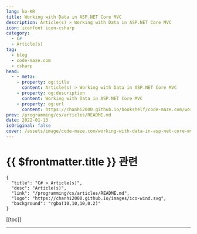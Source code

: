 ```yaml
---
lang: ko-KR
title: Working with Data in ASP.NET Core MVC
description: Article(s) > Working with Data in ASP.NET Core MVC
icon: iconfont icon-csharp
category: 
  - C#
  - Article(s)
tag: 
  - blog
  - code-maze.com
  - csharp
head:  
  - - meta:
    - property: og:title
      content: Article(s) > Working with Data in ASP.NET Core MVC
    - property: og:description
      content: Working with Data in ASP.NET Core MVC
    - property: og:url
      content: https://chanhi2000.github.io/bookshelf/code-maze.com/working-with-data-in-asp-net-core-mvc.html
prev: /programming/cs/articles/README.md
date: 2022-01-13
isOriginal: false
cover: /assets/image/code-maze.com/working-with-data-in-asp-net-core-mvc/banner.png
---
```


# {{ $frontmatter.title }} 관련

```component VPCard
{
  "title": "C# > Article(s)",
  "desc": "Article(s)",
  "link": "/programming/cs/articles/README.md",
  "logo": "https://chanhi2000.github.io/images/ico-wind.svg",
  "background": "rgba(10,10,10,0.2)"
}
```

[[toc]]

---

<SiteInfo
  name="Working with Data in ASP.NET Core MVC"
  desc="In this article we are goning to learn how to connect ASP.NET Core MVC application with the database by using Entity Framework Core, Code-First approach."
  url="https://code-maze.com/working-with-data-in-asp-net-core-mvc/"
  logo="/assets/image/code-maze.com/favicon.png"
  preview="/assets/image/code-maze.com/working-with-data-in-asp-net-core-mvc/banner.png"/>

<!-- TODO: 작성 -->
